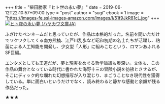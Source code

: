 +++
title = "柴田勝家『ヒト世の永い夢』"
date = 2019-06-12T22:10:57+09:00
type = "post"
author = "sugi"
ebook = 1
image = "https://images-fe.ssl-images-amazon.com/images/I/51f9JkR81cL.jpg"
+++
<a href="http://www.amazon.co.jp/exec/obidos/ASIN/4150313733/chezsugi-22/ref=nosim/" name="amazletlink" target="_blank"><img src="https://images-fe.ssl-images-amazon.com/images/I/51f9JkR81cL.jpg" alt="ヒト夜の永い夢 (ハヤカワ文庫JA)" class="alignleft" /></a>

ふざけたペンネームだと思っていたが、作品は本格的だった。名前を聞いただけでワクワクしてくる南方熊楠、江戸川乱歩など昭和初期の名士たちが活躍し、粘菌による人工知能を開発し、少女型「人形」に組みこむという、ロマンあふれるSF巨編。

エンタメとしても王道だが、夢と現実をめぐる哲学論議も奥深い。文体も、この作品の舞台となっている時代に書かれた海野十三の冒険小説を彷彿とさせるが、そこにディック的な爛れた幻想描写が入り混じり、まごうことなき現代性を獲得している。単に面白いというだけでなく、読み終わると静かな感動と余韻が残る作品だった。

★★★